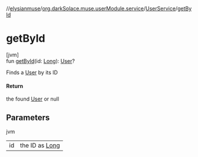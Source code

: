 //[elysianmuse](../../../index.md)/[org.darkSolace.muse.userModule.service](../index.md)/[UserService](index.md)/[getById](get-by-id.md)

# getById

[jvm]\
fun [getById](get-by-id.md)(id: [Long](https://kotlinlang.org/api/latest/jvm/stdlib/kotlin/-long/index.html)): [User](../../org.darkSolace.muse.userModule.model/-user/index.md)?

Finds a [User](../../org.darkSolace.muse.userModule.model/-user/index.md) by its ID

#### Return

the found [User](../../org.darkSolace.muse.userModule.model/-user/index.md) or null

## Parameters

jvm

| | |
|---|---|
| id | the ID as [Long](https://kotlinlang.org/api/latest/jvm/stdlib/kotlin/-long/index.html) |
